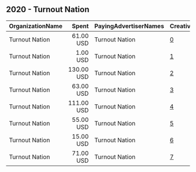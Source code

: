 ## 2020 - Turnout Nation 
|OrganizationName|Spent|PayingAdvertiserNames|CreativeUrls|Impressions|Genders|AgeBrackets|CountryCodes|BillingAddresses|CandidateBallotInformation|
|:---|---:|:---|:---|---:|:---|:---|:---|:---|:---|
|Turnout Nation|61.00 USD|Turnout Nation|[0](https://www.snap.com/political-ads/asset/971aa02cd57c5a7fa1fdfd09311bc119ebeacdfd268eb33f20f8a875895871da?mediaType=jpg)|12,520||18-34|united states|US|Get Your Friends Registered To Vote|
|Turnout Nation|1.00 USD|Turnout Nation|[1](https://www.snap.com/political-ads/asset/263b5cde7f66e3eefd21a340749e6bf23eff24086bf268ce75162483ae2af90c?mediaType=png)|492||18-34|united states|US|Get Your Friends Registered To Vote|
|Turnout Nation|130.00 USD|Turnout Nation|[2](https://www.snap.com/political-ads/asset/74e1edd676218e4bf2ea57b63727e1b38bcedc9b3095b262c4ea2e20affa2c95?mediaType=png)|29,842||18-34|united states|US|Get Your Friends Registered To Vote|
|Turnout Nation|63.00 USD|Turnout Nation|[3](https://www.snap.com/political-ads/asset/74e1edd676218e4bf2ea57b63727e1b38bcedc9b3095b262c4ea2e20affa2c95?mediaType=png)|13,746||18-34|united states|US|Get Your Friends Registered To Vote|
|Turnout Nation|111.00 USD|Turnout Nation|[4](https://www.snap.com/political-ads/asset/5d679f9b1b1d26ae76904f2773af9d2a1b860a153dac84406bb4d8f49ea0a254?mediaType=jpg)|27,806||18-34|united states|US|Get Your Friends Registered To Vote|
|Turnout Nation|55.00 USD|Turnout Nation|[5](https://www.snap.com/political-ads/asset/5d679f9b1b1d26ae76904f2773af9d2a1b860a153dac84406bb4d8f49ea0a254?mediaType=jpg)|12,450||18-34|united states|US|Get Your Friends Registered To Vote|
|Turnout Nation|15.00 USD|Turnout Nation|[6](https://www.snap.com/political-ads/asset/263b5cde7f66e3eefd21a340749e6bf23eff24086bf268ce75162483ae2af90c?mediaType=png)|4,238||18-34|united states|US|Get Your Friends Registered To Vote|
|Turnout Nation|71.00 USD|Turnout Nation|[7](https://www.snap.com/political-ads/asset/971aa02cd57c5a7fa1fdfd09311bc119ebeacdfd268eb33f20f8a875895871da?mediaType=jpg)|13,318||18-34|united states|US|Get Your Friends Registered To Vote|
